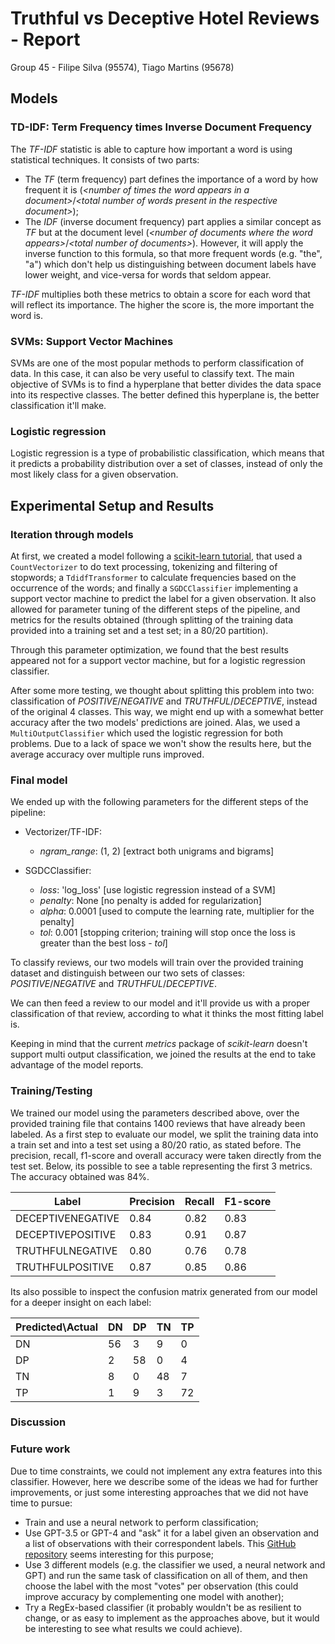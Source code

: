 # Truthful vs Deceptive Hotel Reviews - Report

Group 45 - Filipe Silva (95574), Tiago Martins (95678)

## Models

### TD-IDF: Term Frequency times Inverse Document Frequency

The *TF-IDF* statistic is able to capture how important a word is using
statistical techniques. It consists of two parts:

* The *TF* (term frequency) part defines the importance of a word by how
  frequent it is (*\<number of times the word appears in a document\>*/*\<total
  number of words present in the respective document\>*);
* The *IDF* (inverse document frequency) part applies a similar concept as *TF*
  but at the document level (*\<number of documents where the word
  appears\>*/*\<total number of documents\>*). However, it will apply the
  inverse function to this formula, so that more frequent words (e.g. "the",
  "a") which don't help us distinguishing between document labels have lower
  weight, and vice-versa for words that seldom appear.

*TF-IDF* multiplies both these metrics to obtain a score for each word that will
reflect its importance. The higher the score is, the more important the word is.

### SVMs: Support Vector Machines

SVMs are one of the most popular methods to perform classification of data. In
this case, it can also be very useful to classify text. The main objective of
SVMs is to find a hyperplane that better divides the data space into its
respective classes. The better defined this hyperplane is, the better
classification it'll make.

### Logistic regression

Logistic regression is a type of probabilistic classification, which means that
it predicts a probability distribution over a set of classes, instead of only
the most likely class for a given observation.

## Experimental Setup and Results

### Iteration through models

At first, we created a model following a [scikit-learn
tutorial](https://scikit-learn.org/stable/tutorial/text_analytics/working_with_text_data.html#loading-the-20-newsgroups-dataset),
that used a `CountVectorizer` to do text processing, tokenizing and filtering of
stopwords; a `TdidfTransformer` to calculate frequencies based on the occurrence
of the words; and finally a `SGDCClassifier` implementing a support vector
machine to predict the label for a given observation. It also allowed for
parameter tuning of the different steps of the pipeline, and metrics for the
results obtained (through splitting of the training data provided into a
training set and a test set; in a 80/20 partition).

Through this parameter optimization, we found that the best results appeared not
for a support vector machine, but for a logistic regression classifier.

After some more testing, we thought about splitting this problem into two:
classification of *POSITIVE*/*NEGATIVE* and *TRUTHFUL*/*DECEPTIVE*, instead of
the original 4 classes. This way, we might end up with a somewhat better
accuracy after the two models' predictions are joined. Alas, we used a
`MultiOutputClassifier` which used the logistic regression for both problems.
Due to a lack of space we won't show the results here, but the average accuracy
over multiple runs improved.
<!---
 TODO get some results
-->

### Final model

We ended up with the following parameters for the different steps of
the pipeline:

* Vectorizer/TF-IDF:
  * *ngram_range*: (1, 2) [extract both unigrams and bigrams]

* SGDCClassifier:
  * *loss*: 'log_loss' [use logistic regression instead of a SVM]
  * *penalty*: None [no penalty is added for regularization]
  * *alpha*: 0.0001 [used to compute the learning rate, multiplier for the
    penalty]
  * *tol*: 0.001 [stopping criterion; training will stop once the loss is
    greater than the best loss - *tol*]

To classify reviews, our two models will train over the provided training
dataset and distinguish between our two sets of classes: *POSITIVE*/*NEGATIVE*
and *TRUTHFUL*/*DECEPTIVE*.

We can then feed a review to our model and it'll provide us with a proper 
classification of that review, according to what it thinks the most fitting 
label is.

Keeping in mind that the current *metrics* package of *scikit-learn* doesn't
support multi output classification, we joined the results at the end to take
advantage of the model reports.

### Training/Testing

We trained our model using the parameters described above, over the provided
training file that contains 1400 reviews that have already been labeled. As a
first step to evaluate our model, we split the training data into a train set
and into a test set using a 80/20 ratio, as stated before. The precision,
recall, f1-score and overall accuracy were taken directly from the test set.
Below, its possible to see a table representing the first 3 metrics. The
accuracy obtained was 84%.

| Label             | Precision | Recall | F1-score |
| ----------------- | --------- | ------ | ---------|
| DECEPTIVENEGATIVE |    0.84   |  0.82  |   0.83   |
| DECEPTIVEPOSITIVE |    0.83   |  0.91  |   0.87   |
| TRUTHFULNEGATIVE  |    0.80   |  0.76  |   0.78   |
| TRUTHFULPOSITIVE  |    0.87   |  0.85  |   0.86   |

Its also possible to inspect the confusion matrix generated from our model for 
a deeper insight on each label:

| Predicted\\Actual | DN | DP | TN | TP |
| ----------------- | -- | -- | -- | -- |
| DN                | 56 |  3 |  9 |  0 |
| DP                |  2 | 58 |  0 |  4 |
| TN                |  8 |  0 | 48 |  7 |
| TP                |  1 |  9 |  3 | 72 |

### Discussion

### Future work

Due to time constraints, we could not implement any extra features into this
classifier. However, here we describe some of the ideas we had for further
improvements, or just some interesting approaches that we did not have time to
pursue:

* Train and use a neural network to perform classification;
* Use GPT-3.5 or GPT-4 and "ask" it for a label given an observation and a list
  of observations with their correspondent labels. This [GitHub
  repository](https://github.com/xtekky/gpt4free) seems interesting for this
  purpose;
* Use 3 different models (e.g. the classifier we used, a neural network and GPT)
  and run the same task of classification on all of them, and then choose the
  label with the most "votes" per observation (this could improve accuracy by
  complementing one model with another);
* Try a RegEx-based classifier (it probably wouldn't be as resilient to change,
  or as easy to implement as the approaches above, but it would be interesting
  to see what results we could achieve).
